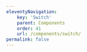 ```yaml
---
eleventyNavigation:
    key: 'Switch'
    parent: Components
    order: 41
    url: /components/switch/
permalink: false
---
```

